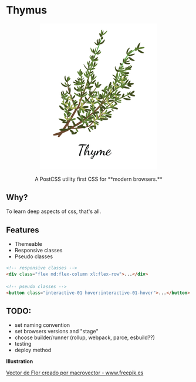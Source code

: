 # Thymus

<p align="center">
  <img src="./media/logo.png" alt="thymus illustration" width="320" />
</p>

<p align="center">
A PostCSS utility first CSS for **modern browsers.**
</p>

## Why?

To learn deep aspects of css, that's all.

## Features

- Themeable
- Responsive classes
- Pseudo classes

```html
<!-- responsive classes -->
<div class="flex md:flex-column xl:flex-row">...</div>

<!-- pseudo classes -->
<button class="interactive-01 hover:interactive-01-hover">...</button>
```

## TODO:

- set naming convention
- set browsers versions and "stage"
- choose builder/runner (rollup, webpack, parce, esbuild??)
- testing
- deploy method

**Illustration**

<a href="https://www.freepik.es/vectors/flor">Vector de Flor creado por macrovector - www.freepik.es</a>
